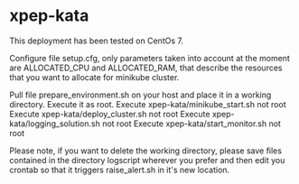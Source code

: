 # xpep-kata
This deployment has been tested on CentOs 7.

Configure file setup.cfg, only parameters taken into account at the moment are ALLOCATED_CPU and ALLOCATED_RAM, that describe the resources that you want to allocate for minikube cluster.

Pull file prepare_environment.sh on your host and place it in a working directory.
Execute it as root.
Execute xpep-kata/minikube_start.sh not root
Execute xpep-kata/deploy_cluster.sh not root
Execute xpep-kata/logging_solution.sh not root
Execute xpep-kata/start_monitor.sh not root

Please note, if you want to delete the working directory, please save files contained in the directory logscript wherever you prefer and then edit you crontab so that it triggers raise_alert.sh in it's new location.
